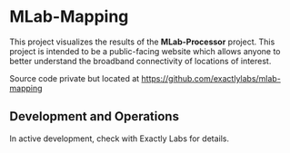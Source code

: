 # MLab-Mapping

This project visualizes the results of the **MLab-Processor** project. This project is intended to be a public-facing website which allows anyone to better understand the broadband connectivity of locations of interest.

Source code private but located at https://github.com/exactlylabs/mlab-mapping

## Development and Operations

In active development, check with Exactly Labs for details.
